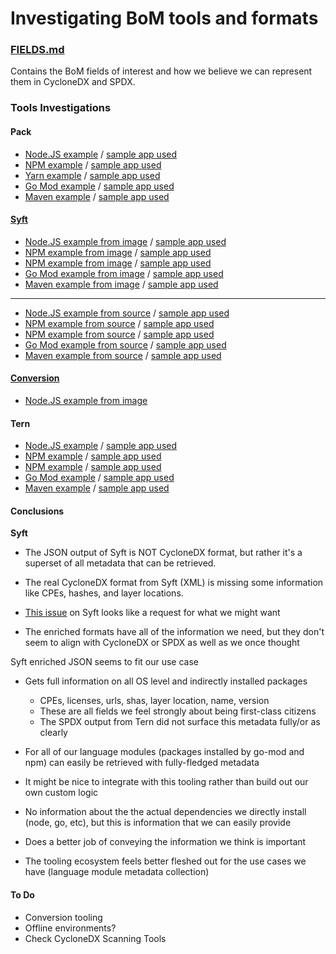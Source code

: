 # Investigating BoM tools and formats

### [FIELDS.md](FIELDS.md)
Contains the BoM fields of interest and how we believe we can represent them in
CycloneDX and SPDX.


### Tools Investigations

#### Pack
* [Node.JS example](pack/node) / [sample app used](https://github.com/paketo-buildpacks/samples/tree/main/nodejs/no-package-manager)
* [NPM example](pack/npm) / [sample app used](https://github.com/paketo-buildpacks/samples/tree/main/nodejs/npm)
* [Yarn example](pack/yarn) / [sample app used](https://github.com/paketo-buildpacks/samples/tree/main/nodejs/yarn)
* [Go Mod example](pack/go-mod) / [sample app used](https://github.com/paketo-buildpacks/samples/tree/main/go/mod)
* [Maven example](pack/maven) / [sample app used](https://github.com/paketo-buildpacks/samples/tree/main/maven)


#### [Syft](https://github.com/anchore/syft)
* [Node.JS example from image](syft/node/from-image) / [sample app used](https://github.com/paketo-buildpacks/samples/tree/main/nodejs/no-package-manager)
* [NPM example from image](syft/npm/from-image) / [sample app used](https://github.com/paketo-buildpacks/samples/tree/main/nodejs/npm)
* [NPM example from image](syft/yarn/from-image) / [sample app used](https://github.com/paketo-buildpacks/samples/tree/main/nodejs/yarn)
* [Go Mod example from image](syft/go-mod/from-image) / [sample app used](https://github.com/paketo-buildpacks/samples/tree/main/go/mod)
* [Maven example from image](syft/maven/from-image) / [sample app used](https://github.com/paketo-buildpacks/samples/tree/main/maven)
--------------------------------
* [Node.JS example from source](syft/node/from-source) / [sample app used](https://github.com/paketo-buildpacks/samples/tree/main/nodejs/no-package-manager)
* [NPM example from source](syft/npm/from-source) / [sample app used](https://github.com/paketo-buildpacks/samples/tree/main/nodejs/npm)
* [NPM example from source](syft/yarn/from-source) / [sample app used](https://github.com/paketo-buildpacks/samples/tree/main/nodejs/yarn)
* [Go Mod example from source](syft/go-mod/from-source) / [sample app used](https://github.com/paketo-buildpacks/samples/tree/main/go/mod)
* [Maven example from source](syft/maven/from-source) / [sample app used](https://github.com/paketo-buildpacks/samples/tree/main/maven)

#### [Conversion](https://github.com/CycloneDX/cyclonedx-cli)
* [Node.JS example from image](cyclonedx-cli-conversion/node)

#### Tern
* [Node.JS example](tern/node) / [sample app used](https://github.com/paketo-buildpacks/samples/tree/main/nodejs/no-package-manager)
* [NPM example](tern/npm) / [sample app used](https://github.com/paketo-buildpacks/samples/tree/main/nodejs/npm)
* [NPM example](tern/yarn) / [sample app used](https://github.com/paketo-buildpacks/samples/tree/main/nodejs/yarn)
* [Go Mod example](tern/go-mod) / [sample app used](https://github.com/paketo-buildpacks/samples/tree/main/go/mod)
* [Maven example](tern/maven) / [sample app used](https://github.com/paketo-buildpacks/samples/tree/main/maven)


#### Conclusions

**Syft**
* The JSON output of Syft is NOT CycloneDX format, but rather it's a superset
  of all metadata that can be retrieved.
* The real CycloneDX format from Syft (XML) is missing some information like
  CPEs, hashes, and layer locations. 
* [This issue](https://github.com/CycloneDX/cyclonedx-cli) on Syft looks like a
  request for what we might want

* The enriched formats have all of the information we need, but they don't seem
  to align with CycloneDX or SPDX as well as we once thought

Syft enriched JSON seems to fit our use case
* Gets full information on all OS level and indirectly installed packages
  * CPEs, licenses, urls, shas, layer location, name, version
  * These are all fields we feel strongly about being first-class citizens
  * The SPDX output from Tern did not surface this metadata fully/or as clearly

* For all of our language modules (packages installed by go-mod and npm) can
  easily be retrieved with fully-fledged metadata
* It might be nice to integrate with this tooling rather than build out our own custom logic

* No information about the the actual dependencies we directly install (node,
  go, etc), but this is information that we can easily provide

* Does a better job of conveying the information we think is important
* The tooling ecosystem feels better fleshed out for the use cases we have (language module metadata collection)

#### To Do
* Conversion tooling
* Offline environments?
* Check CycloneDX Scanning Tools

